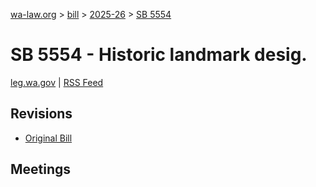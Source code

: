 [wa-law.org](/) > [bill](/bill/) > [2025-26](/bill/2025-26/) > [SB 5554](/bill/2025-26/sb/5554/)

# SB 5554 - Historic landmark desig.
[leg.wa.gov](https://app.leg.wa.gov/billsummary?BillNumber=5554&Year=2025&Initiative=false) | [RSS Feed](./rss.xml)

## Revisions
* [Original Bill](1/)

## Meetings